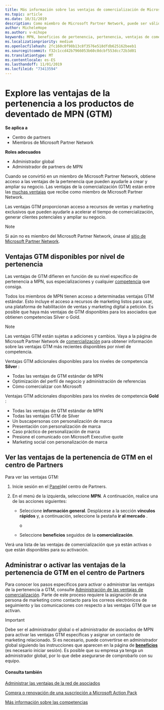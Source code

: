 ```yaml
---
title: Más información sobre las ventajas de comercialización de Microsoft Partner Network | Centro de Partners
ms.topic: article
ms.date: 10/31/2019
description: Como miembro de Microsoft Partner Network, puede ser válido para ciertas ventajas de comercialización. Obtenga información acerca de los diferentes niveles de las ventajas de comercialización disponibles y cómo activarlas y administrarlas en el centro de Partners.
author: MicheleHope
ms.author: v-mihope
keywords: MPN, beneficios de pertenencia, pertenencia, ventajas de comercialización, comercialización, comercialización, GTM, afiliación Gold, pertenencia a Silver
ms.localizationpriority: medium
ms.openlocfilehash: 2fc160c0f98b13c8f3576e518dfdb625162beeb1
ms.sourcegitcommit: f32c1ccd42b7966053b60c0dcbf553dcc72b3d01
ms.translationtype: MT
ms.contentlocale: es-ES
ms.lasthandoff: 11/01/2019
ms.locfileid: "73413594"
---
```

# <a name="explore-your-mpn-go-to-market-gtm-membership-benefits"></a>Explore las ventajas de la pertenencia a los productos de deventado de MPN (GTM)

**Se aplica a**

- Centro de partners
- Miembros de Microsoft Partner Network

**Roles adecuados**

- Administrador global
- Administrador de partners de MPN

Cuando se convirtió en un miembro de Microsoft Partner Network, obtiene acceso a las ventajas de la pertenencia que pueden ayudarle a crear y ampliar su negocio. Las ventajas de la comercialización (GTM) están entre las [muchas ventajas](https://partner.microsoft.com/manage-your-partner-network-benefits) que recibe como miembro de Microsoft Partner Network. 

Las ventajas GTM proporcionan acceso a recursos de ventas y marketing exclusivos que pueden ayudarle a acelerar el tiempo de comercialización, generar clientes potenciales y ampliar su negocio.

>[!NOTE]
>Si aún no es miembro del Microsoft Partner Network, únase al [sitio de Microsoft Partner Network](https://partner.microsoft.com/membership).


## <a name="gtm-benefits-available-by-membership-level"></a>Ventajas GTM disponibles por nivel de pertenencia

Las ventajas de GTM difieren en función de su nivel específico de pertenencia a MPN, sus especializaciones y cualquier [competencia](learn-about-competencies.md) que consiga.

Todos los miembros de MPN tienen acceso a determinadas ventajas GTM estándar. Esto incluye el acceso a recursos de marketing listos para usar, una plataforma de habilitación de ventas y marketing digital a petición. Es posible que haya más ventajas de GTM disponibles para los asociados que obtienen competencias Silver o Gold.

>[!NOTE]
>Las ventajas GTM están sujetas a adiciones y cambios. Vaya a la página de Microsoft Partner Network de [comercialización](https://partner.microsoft.com/en-us/membership/go-to-market) para obtener información sobre las ventajas GTM más recientes disponibles por nivel de competencia.

Ventajas GTM adicionales disponibles para los niveles de competencia **Silver** :

- Todas las ventajas de GTM estándar de MPN
- Optimización del perfil de negocio y administración de referencias
- Cómo comercializar con Microsoft

Ventajas GTM adicionales disponibles para los niveles de competencia **Gold** :

- Todas las ventajas de GTM estándar de MPN
- Todas las ventajas GTM de Silver
- Un buscapersonas con personalización de marca
- Presentación con personalización de marca
- Caso práctico de personalización de marca
- Presione el comunicado con Microsoft Executive quote
- Marketing social con personalización de marca

## <a name="view-gtm-membership-benefits-in-the-partner-center"></a>Ver las ventajas de la pertenencia de GTM en el centro de Partners

Para ver las ventajas GTM:

1. Inicie sesión en el [Panel]( https://docs.microsoft.com/en-us/partner-center/)del centro de Partners.

2. En el menú de la izquierda, seleccione **MPN**. A continuación, realice una de las acciones siguientes:

    - Seleccione **información general**. Desplácese a la sección **vínculos rápidos** y, a continuación, seleccione la pestaña **ir al mercado** .

      o

    - Seleccione **beneficios** seguidos de la **comercialización**.

Verá una lista de las ventajas de comercialización que ya están activas o que están disponibles para su activación.

## <a name="manage-or-activate-gtm-membership-benefits-in-the-partner-center"></a>Administrar o activar las ventajas de la pertenencia de GTM en el centro de Partners

Para conocer los pasos específicos para activar o administrar las ventajas de la pertenencia a GTM, consulte [Administración de las ventajas de comercialización](manage-your-partner-network-benefits.md#manage-go-to-market-benefits). Parte de este proceso requiere la asignación de una persona de marketing como contacto para los correos electrónicos de seguimiento y las comunicaciones con respecto a las ventajas GTM que se activan.

>[!IMPORTANT]
>Debe ser el administrador global o el administrador de asociados de MPN para activar las ventajas GTM específicas y asignar un contacto de marketing relacionado. Si es necesario, puede convertirse en administrador global siguiendo las instrucciones que aparecen en la página de [ **beneficios** ](https://partnercenter.microsoft.com/pcv/partnership/benefits) (es necesario iniciar sesión). Es posible que su empresa ya tenga un administrador global, por lo que debe asegurarse de comprobarlo con su equipo.

#### <a name="see-also"></a>Consulta también

[Administrar las ventajas de la red de asociados](manage-your-partner-network-benefits.md)

[Compra o renovación de una suscripción a Microsoft Action Pack](mpn-get-action-pack.md)

[Más información sobre las competencias](learn-about-competencies.md)